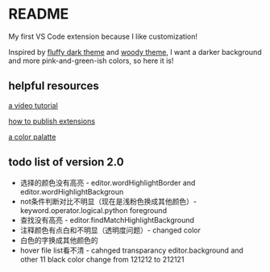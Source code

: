# README

My first VS Code extension because I like customization!

Inspired by [fluffy dark theme](https://marketplace.visualstudio.com/items?itemName=ayakoSky.fluffy-dark-theme) and [woody theme](https://github.com/seahyx/Woody-Theme), I want a darker background and more pink-and-green-ish colors, so here it is!

## helpful resources

[a video tutorial](https://www.youtube.com/watch?v=m6S4NSZkB88&ab_channel=Classsed)

[how to publish extensions](https://code.visualstudio.com/api/working-with-extensions/publishing-extension)

[a color palatte](https://colorhunt.co/)

## todo list of version 2.0

- 选择的颜色没有高亮 - editor.wordHighlightBorder and editor.wordHighlightBackgroun
- not条件判断对比不明显（现在是浅粉色换成其他颜色）- keyword.operator.logical.python foreground
- 查找没有高亮 - editor.findMatchHighlightBackground
- 注释颜色有点白和不明显（透明度问题）- changed color
- 白色的字换成其他颜色的
- hover file list看不清 - cahnged transparancy 
editor.background and other 11 black color change from 121212 to 212121